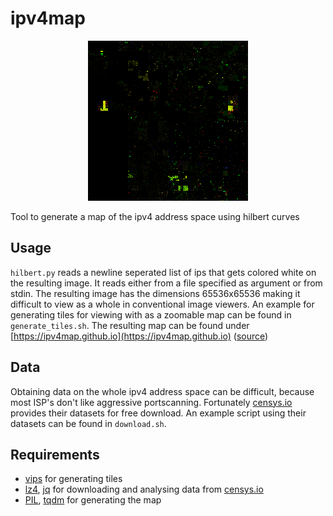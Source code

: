 # ipv4map
<p align="center">
  <img src="https://github.com/ipv4map/tiles_color/blob/master/0/0/0.png" alt="example image"/>
</p>
Tool to generate a map of the ipv4 address space using hilbert curves

## Usage
`hilbert.py` reads a newline seperated list of ips that gets colored white on
the resulting image. It reads either from a file specified as argument or from stdin.
The resulting image has the dimensions 65536x65536 making it difficult to view as a whole in 
conventional image viewers. An example for generating tiles for viewing with as a zoomable map 
can be found in `generate_tiles.sh`. The resulting map can be found under [https://ipv4map.github.io](https://ipv4map.github.io) ([source](https://github.com/ipv4map/ipv4map.github.io))

## Data
Obtaining data on the whole ipv4 address space can be difficult, because most
ISP's don't like aggressive portscanning. Fortunately [censys.io](censys.io) provides 
their datasets for free download. An example script using their datasets can 
be found in `download.sh`.

## Requirements
* [vips](https://github.com/jcupitt/libvips) for generating tiles
* [lz4](https://github.com/lz4/lz4), [jq](https://github.com/stedolan/jq) for downloading and analysing data from [censys.io](censys.io)
* [PIL](http://www.pythonware.com/products/pil/), [tqdm](https://pypi.python.org/pypi/tqdm) for generating the map

